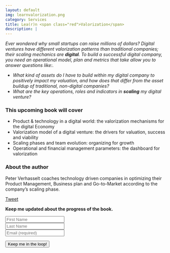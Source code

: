 ```yaml
---
layout: default
img: learnvalorization.png
category: Services
title: Lea(r)n <span class="red">Valorization</span>
description: |
---
```

_Ever wondered why small startups can raise millions of dollars? Digital ventures have different valorization patterns than traditional companies; their scaling mechanics are **digital**. To build a successful digital company, you need an operational model, plan and metrics that take allow you to answer questions like:._

* _What kind of assets do I have to build within my digital company to positively impact my valuation, and how does that differ from the asset buildup of traditional, non-digital companies?_
* _What are the key operations, roles and indicators in **scaling** my digital venture?_


### This upcoming book will cover
* Product & technology in a digital world: the valorization mechanisms for the digital Economy
* Valorization model of a digital venture: the drivers for valuation, success and viability
* Scaling phases and team evolution: organizing for growth
* Operational and financial management parameters: the dashboard for valorization


### About the author
Peter Verhasselt coaches technology driven companies in optimizing their Product Management, Business plan and Go-to-Market according to the company’s scaling phase.

<a href="https://twitter.com/share" class="twitter-share-button" data-url="http://leanvaluation.co/?utm_source=Twitter&utm_medium=Twitter&utm_content=frontpage&utm_campaign=share_button
   " data-text="Can't wait for the #lean #valuation book." data-via="leanvalue" data-lang="en">Tweet</a>
<script>
   ! function (d, s, id) {
       var js, fjs = d.getElementsByTagName(s)[0];
       if (!d.getElementById(id)) {
           js = d.createElement(s);
           js.id = id;
           js.src = "https://platform.twitter.com/widgets.js";
           fjs.parentNode.insertBefore(js, fjs);
       }
   }(document, "script", "twitter-wjs");
</script>
<script src="//platform.linkedin.com/in.js" type="text/javascript">
   lang: en_US
</script>
<script type="IN/Share" data-url="http://www.leanvaluation.co/?utm_source=Linkedin&amp;utm_medium=Linkedin&amp;utm_content=frontpage&amp;utm_campaign=share_button" data-counter="right"></script>

__Keep me updated about the progress of the book.__

<!-- Begin MailChimp Signup Form -->
<div id="mc_embed_signup">
<form action="//sirris.us2.list-manage.com/subscribe/post?u=b8ac525f48e3c47dfefe339fb&amp;id=331b37ca8c" method="post" id="mc-embedded-subscribe-form" name="mc-embedded-subscribe-form" class="validate" target="_blank" novalidate>
<div class="form-group">
  <input type="text" value="" name="FNAME" class="form-control" id="mce-FNAME" placeholder="First Name">
    </div>
<div class="form-group">
<input type="text" value="" name="LNAME" class="form-control" id="mce-LNAME" placeholder="Last Name">
    </div>
<div class="form-group">
  <input type="email" value="" name="EMAIL" class="required email form-control" placeholder="Email (required)" id="mce-EMAIL" aria-required="true" />

</div>
<div class="mc-field-group form-group">


  <button type="submit" value="Keep me in the loop!" name="subscribe" id="mc-embedded-subscribe" class="btn btn-success">Keep me in the loop!</button>

</div>
<div id="mce-responses" class="clear">
 <div class="response alert alert-warning" id="mce-error-response" style="display:none"></div>
 <div class="response alert alert-success" id="mce-success-response" style="display:none"></div>
</div>  <div class="clear"></div>
</form>
</div>
<script type='text/javascript' src='//s3.amazonaws.com/downloads.mailchimp.com/js/mc-validate.js'></script><script type='text/javascript'>(function($) {window.fnames = new Array(); window.ftypes = new Array();fnames[0]='EMAIL';ftypes[0]='email';fnames[1]='FNAME';ftypes[1]='text';fnames[2]='LNAME';ftypes[2]='text';}(jQuery));var $mcj = jQuery.noConflict(true);</script>
<!--End mc_embed_signup-->
